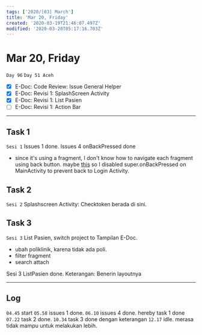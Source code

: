 ```yaml
---
tags: ['2020/[03] March']
title: 'Mar 20, Friday'
created: '2020-03-19T21:46:07.497Z'
modified: '2020-03-20T05:17:16.703Z'
---
```


# Mar 20, Friday

`Day 96`
`Day 51 Aceh`

- [X] E-Doc: Code Review: Issue General Helper
- [X] E-Doc: Revisi 1: SplashScreen Activity
- [X] E-Doc: Revisi 1: List Pasien
- [ ] E-Doc: Revisi 1: Action Bar

---

## Task 1
`Sesi 1`
Issues 1 done.
Issues 4 onBackPressed done
- since it's using a fragment, I don't know how to navigate each fragment using back button. maybe [this](https://stackoverflow.com/questions/41273524/) so I disabled super.onBackPressed on MainActivity to prevent back to Login Activity.

## Task 2
`Sesi 2`
Splashscreen Activity: Checktoken berada di sini. 

## Task 3
`Sesi 3`
List Pasien, switch project to Tampilan E-Doc. 
- ubah poliklinik, karena tidak ada poli.
- filter fragment
- search attach

Sesi 3 ListPasien done.
Keterangan: Benerin layoutnya

---

## Log
`04.45` start
`05.58` issues 1 done.
`06.10` issues 4 done. hereby task 1 done
`07.22` task 2 done.
`10.34` task 3 done dengan keterangan
`12.17` idle. merasa tidak mampu untuk melakukan lebih.


